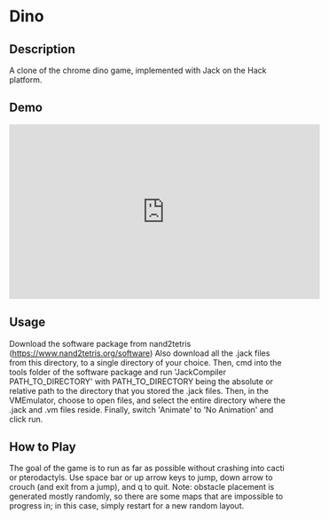 # Dino

## Description
A clone of the chrome dino game, implemented with Jack on the Hack platform.

## Demo
<iframe width="560" height="315" src="https://www.youtube.com/embed/IvZH-FljHuM" title="YouTube video player" frameborder="0" allow="accelerometer; autoplay; clipboard-write; encrypted-media; gyroscope; picture-in-picture" allowfullscreen></iframe>

## Usage
Download the software package from nand2tetris (https://www.nand2tetris.org/software)
Also download all the .jack files from this directory, to a single directory of your choice. Then, cmd into the tools folder of the software package and run 'JackCompiler PATH_TO_DIRECTORY'
with PATH_TO_DIRECTORY being the absolute or relative path to the directory that you stored the .jack files. Then, in the VMEmulator, choose to open files, and select the entire directory where the .jack and .vm files reside. Finally, switch 'Animate' to 'No Animation' and click run.

## How to Play
The goal of the game is to run as far as possible without crashing into cacti or pterodactyls. Use space bar or up arrow keys to jump, down arrow to crouch (and exit from a jump), and q to quit.
Note: obstacle placement is generated mostly randomly, so there are some maps that are impossible to progress in; in this case, simply restart for a new random layout.

